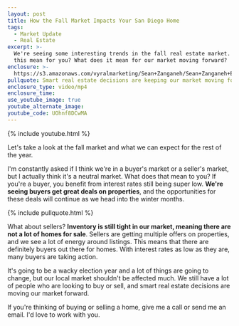 ```yaml
---
layout: post
title: How the Fall Market Impacts Your San Diego Home
tags:
  - Market Update
  - Real Estate
excerpt: >-
  We're seeing some interesting trends in the fall real estate market. What does
  this mean for you? What does it mean for our market moving forward?
enclosure: >-
  https://s3.amazonaws.com/vyralmarketing/Sean+Zanganeh/Sean+Zanganeh+Examining+Fall+Real+Estate+Market+Trends.mp4
pullquote: Smart real estate decisions are keeping our market moving forward.
enclosure_type: video/mp4
enclosure_time:
use_youtube_image: true
youtube_alternate_image:
youtube_code: UOhnf8DCwMA
---
```


{% include youtube.html %}

Let's take a look at the fall market and what we can expect for the rest of the year.

I'm constantly asked if I think we're in a buyer's market or a seller's market, but I actually think it's a neutral market. What does that mean to you? If you're a buyer, you benefit from interest rates still being super low. **We're seeing buyers get great deals on properties**, and the opportunities for these deals will continue as we head into the winter months.

{% include pullquote.html %}

What about sellers? **Inventory is still tight in our market, meaning there are not a lot of homes for sale**. Sellers are getting multiple offers on properties, and we see a lot of energy around listings. This means that there are definitely buyers out there for homes. With interest rates as low as they are, many buyers are taking action.

It's going to be a wacky election year and a lot of things are going to change, but our local market shouldn't be affected much. We still have a lot of people who are looking to buy or sell, and smart real estate decisions are moving our market forward.

If you're thinking of buying or selling a home, give me a call or send me an email. I'd love to work with you.